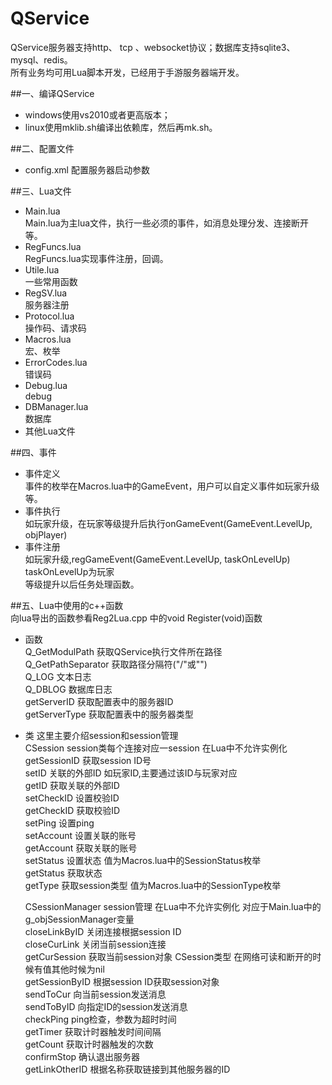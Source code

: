QService
========

QService服务器支持http、 tcp 、websocket协议；数据库支持sqlite3、mysql、redis。  
所有业务均可用Lua脚本开发，已经用于手游服务器端开发。

##一、编译QService  
* windows使用vs2010或者更高版本；  
* linux使用mklib.sh编译出依赖库，然后再mk.sh。  

##二、配置文件  
* config.xml 配置服务器启动参数  

##三、Lua文件  
* Main.lua  
    Main.lua为主lua文件，执行一些必须的事件，如消息处理分发、连接断开等。  
* RegFuncs.lua  
    RegFuncs.lua实现事件注册，回调。  
* Utile.lua   
    一些常用函数  
* RegSV.lua  
    服务器注册  
* Protocol.lua  
    操作码、请求码   
* Macros.lua  
    宏、枚举  
* ErrorCodes.lua  
    错误码  
* Debug.lua  
    debug   
* DBManager.lua  
    数据库  
* 其他Lua文件  

##四、事件  
* 事件定义  
    事件的枚举在Macros.lua中的GameEvent，用户可以自定义事件如玩家升级等。  
* 事件执行  
    如玩家升级，在玩家等级提升后执行onGameEvent(GameEvent.LevelUp, objPlayer)  
* 事件注册  
    如玩家升级,regGameEvent(GameEvent.LevelUp, taskOnLevelUp) taskOnLevelUp为玩家  
等级提升以后任务处理函数。  
  
##五、Lua中使用的c++函数  
向lua导出的函数参看Reg2Lua.cpp 中的void Register(void)函数  
* 函数  
    Q_GetModulPath 获取QService执行文件所在路径  
    Q_GetPathSeparator 获取路径分隔符("/"或"\")  
    Q_LOG 文本日志  
    Q_DBLOG 数据库日志  
    getServerID 获取配置表中的服务器ID  
    getServerType 获取配置表中的服务器类型  
* 类 这里主要介绍session和session管理  
    CSession session类每个连接对应一session 在Lua中不允许实例化  
        getSessionID 获取session ID号  
        setID  关联的外部ID 如玩家ID,主要通过该ID与玩家对应  
        getID  获取关联的外部ID  
        setCheckID 设置校验ID  
        getCheckID 获取校验ID  
        setPing  设置ping  
        setAccount 设置关联的账号   
        getAccount 获取关联的账号  
        setStatus 设置状态 值为Macros.lua中的SessionStatus枚举  
        getStatus 获取状态    
        getType 获取session类型 值为Macros.lua中的SessionType枚举    

    CSessionManager session管理 在Lua中不允许实例化 对应于Main.lua中的g_objSessionManager变量  
        closeLinkByID 关闭连接根据session ID   
        closeCurLink 关闭当前session连接   
        getCurSession 获取当前session对象 CSession类型  在网络可读和断开的时候有值其他时候为nil  
        getSessionByID 根据session ID获取session对象  
        sendToCur 向当前session发送消息  
        sendToByID 向指定ID的session发送消息   
        checkPing ping检查，参数为超时时间   
        getTimer 获取计时器触发时间间隔   
        getCount 获取计时器触发的次数     
        confirmStop 确认退出服务器   
        getLinkOtherID 根据名称获取链接到其他服务器的ID    
